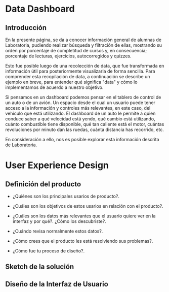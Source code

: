 # Data Dashboard

## Introducción

En la presente página, se da a conocer información general de alumnas de Laboratoria, pudiendo realizar búsqueda y filtración de ellas, mostrando su orden por porcentaje de completitud de cursos y, en consecuencia; porcentaje de lecturas, ejercicios, autocorregidos y quizzes.   

Esto fue posible luego de una recolección de data, que fue transformada en información útil para posteriormente visualizarla de forma sencilla.
Para comprender esta recopilación de data, a continuación se describe un ejemplo en breve, para entender qué significa "data" y cómo lo implementamos de acuerdo a nuestro objetivo.

Si pensamos en un dashboard podemos pensar en el tablero de control de un auto o de un avión. Un espacio desde el cual un usuario puede tener acceso a la información y controles más relevantes, en este caso, del vehículo que está utilizando. El dashboard de un auto le permite a quien conduce saber a qué velocidad está yendo, qué cambio está utilizando, cuánto combustible tiene disponible, qué tan caliente está el motor, cuántas revoluciones por minuto dan las ruedas, cuánta distancia has recorrido, etc.

En consideración a ello, nos es posible explorar esta información descrita de Laboratoria.



# User Experience Design

## Definición del producto

* ¿Quiénes son los principales usarios de producto?.

* ¿Cuáles son los objetivos de estos usarios en relación con el producto?.

* ¿Cuáles son los datos más relevantes que el usuario quiere ver en la interfaz y por qué?. ¿Cómo los descubriste?.

* ¿Cuándo revisa normalmente estos datos?.

* ¿Cómo crees que el producto les está resolviendo sus problemas?.

* ¿Cómo fue tu proceso de diseño?.

## Sketch de la solución





## Diseño de la Interfaz de Usuario